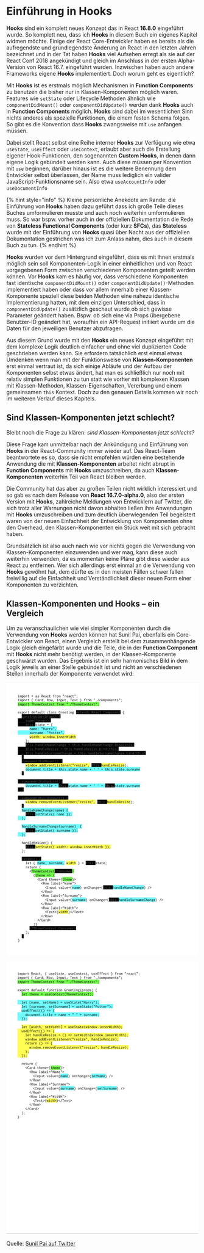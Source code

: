 # Einführung in Hooks

**Hooks** sind ein komplett neues Konzept das in React **16.8.0** eingeführt wurde. So komplett neu, dass ich **Hooks** in diesem Buch ein eigenes Kapitel widmen möchte. Einige der React Core-Entwickler haben es bereits als die aufregendste und grundlegendste Änderung an React in den letzten Jahren bezeichnet und in der Tat haben **Hooks** viel Aufsehen erregt als sie auf der React Conf 2018 angekündigt und gleich im Anschluss in der ersten Alpha-Version von React 16.7. eingeführt wurden. Inzwischen haben auch andere Frameworks eigene **Hooks** implementiert. Doch worum geht es eigentlich?

Mit **Hooks** ist es erstmals möglich Mechanismen in **Function Components** zu benutzen die bisher nur in Klassen-Komponenten möglich waren. Features wie `setState` oder Lifecycle Methoden ähnlich wie `componentDidMount()` oder `componentDidUpdate()` werden dank **Hooks** auch in **Function Components** möglich. **Hooks** sind dabei im wesentlichen Sinn nichts anderes als spezielle Funktionen, die einem festen Schema folgen. So gibt es die Konvention dass **Hooks** zwangsweise mit `use` anfangen müssen.

Dabei stellt React selbst eine Reihe interner **Hooks** zur Verfügung wie etwa `useState`, `useEffect` oder `useContext`, erlaubt aber auch die Erstellung eigener Hook-Funktionen, den sogenannten **Custom Hooks**, in denen dann eigene Logik gebündelt werden kann. Auch diese müssen per Konvention mit `use` beginnen, darüber hinaus ist es die weitere Benennung dem Entwickler selbst überlassen, der Name muss lediglich ein valider JavaScript-Funktionsname sein. Also etwa `useAccountInfo` oder `useDocumentInfo`

{% hint style="info" %}
Kleine persönliche Anekdote am Rande: die Einführung von **Hooks** haben dazu geführt dass ich große Teile dieses Buches umformulieren musste und auch noch weiterhin umformulieren muss. So war bspw. vorher auch in der offiziellen Dokumentation die Rede von **Stateless Functional Components** \(oder kurz **SFCs**\), das **Stateless** wurde mit der Einführung von **Hooks** quasi über Nacht aus der offiziellen Dokumentation gestrichen was ich zum Anlass nahm, dies auch in diesem Buch zu tun.
{% endhint %}

**Hooks** wurden vor dem Hintergrund eingeführt, dass es mit ihnen erstmals möglich sein soll Komponenten-Logik in einer einheitlichen und von React vorgegebenen Form zwischen verschiedenen Komponenten geteilt werden können. Vor **Hooks** kam es häufig vor, dass verschiedene Komponenten fast identische `componentDidMount()` oder `componentDidUpdate()`-Methoden implementiert haben oder dass vor allem innerhalb einer Klassen-Komponente speziell diese beiden Methoden eine nahezu identische Implementierung hatten, mit dem einzigen Unterschied, dass in `componentDidUpdate()` zusätzlich geschaut wurde ob sich gewisse Parameter geändert haben. Bspw. ob sich eine via Props übergebene Benutzer-ID geändert hat, woraufhin ein API-Request initiiert wurde um die Daten für den jeweiligen Benutzer abzufragen.

Aus diesem Grund wurde mit den **Hooks** ein neues Konzept eingeführt mit dem komplexe Logik deutlich einfacher und ohne viel duplizierten Code geschrieben werden kann. Sie erfordern tatsächlich erst einmal etwas Umdenken wenn man mit der Funktionsweise von **Klassen-Komponenten** erst einmal vertraut ist, da sich einige Abläufe und der Aufbau der Komponenten selbst etwas ändert, hat man es schließlich nur noch mit relativ simplen Funktionen zu tun statt wie vorher mit komplexen Klassen mit Klassen-Methoden, Klassen-Eigenschaften, Vererbung und einem gemeinsamen `this` Kontext. Doch zu den genauen Details kommen wir noch im weiteren Verlauf dieses Kapitels.

## Sind Klassen-Komponenten jetzt schlecht?

Bleibt noch die Frage zu klären: _sind Klassen-Komponenten jetzt schlecht?_

Diese Frage kam unmittelbar nach der Ankündigung und Einführung von **Hooks** in der React-Community immer wieder auf. Das React-Team beantwortete es so, dass sie nicht empfehlen würden eine bestehende Anwendung die mit **Klassen-Komponenten** arbeitet nicht abrupt in **Function Components** mit **Hooks** umzuschreiben, da auch **Klassen-Komponenten** weiterhin Teil von React bleiben werden.

Die Community hat das aber zu großen Teilen nicht wirklich interessiert und so gab es nach dem Release von **React 16.7.0-alpha.0**, also der ersten Version mit **Hooks**, zahlreiche Meldungen von Entwicklern auf Twitter, die sich trotz aller Warnungen nicht davon abhalten ließen ihre Anwendungen mit **Hooks** umzuschreiben und zum deutlich überwiegenden Teil begeistert waren von der neuen Einfachheit der Entwicklung von Komponenten ohne den Overhead, den Klassen-Komponenten ein Stück weit mit sich gebracht haben.

Grundsätzlich ist also auch nach wie vor nichts gegen die Verwendung von Klassen-Komponenten einzuwenden und wer mag, kann diese auch weiterhin verwenden, da es momentan keine Pläne gibt diese wieder aus React zu entfernen. Wer sich allerdings erst einmal an die Verwendung von **Hooks** gewöhnt hat, dem dürfte es in den meisten Fällen schwer fallen freiwillig auf die Einfachheit und Verständlichkeit dieser neuen Form einer Komponenten zu verzichten.

## Klassen-Komponenten und Hooks – ein Vergleich

Um zu veranschaulichen wie viel simpler Komponenten durch die Verwendung von **Hooks** werden können hat Sunil Pai, ebenfalls ein Core-Entwickler von React, einen Vergleich erstellt bei dem zusammenhängende Logik gleich eingefärbt wurde und die Teile, die in der **Function Component** mit **Hooks** nicht mehr benötigt werden, in der Klassen-Komponente geschwärzt wurden. Das Ergebnis ist ein sehr harmonisches Bild in dem Logik jeweils an einer Stelle gebündelt ist und nicht an verschiedenen Stellen innerhalb der Komponente verwendet wird:

![Klassen-Komponente](../.gitbook/assets/react-class.jpg)

![Die gleiche Funktionalit&#xE4;t mit Hooks](../.gitbook/assets/react-hooks.jpg)

Quelle: [Sunil Pai auf Twitter](https://twitter.com/threepointone/status/1056594421079261185)


